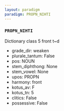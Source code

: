 ```yaml
---
layout: paradigm
paradigm: PROPN_NIHTI
---
```

### ` PROPN_NIHTI `

Dictionary class 5 front t~d
* grade_dir: weaken
* plurale_tantum: False
* pos: NOUN
* stem_diphthong: None
* stem_vowel: None
* upos: PROPN
* harmony: front
* kotus_av: F
* kotus_tn: 5
* clitics: False
* possessive: False
